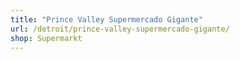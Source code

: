 ```yaml
---
title: "Prince Valley Supermercado Gigante"
url: /detroit/prince-valley-supermercado-gigante/
shop: Supermarkt
---
```

